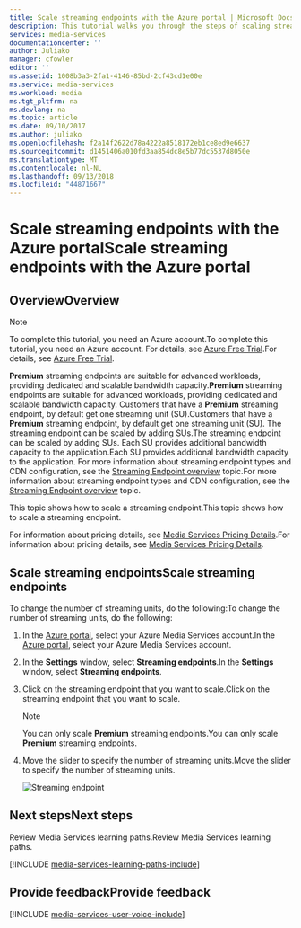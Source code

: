 ```yaml
---
title: Scale streaming endpoints with the Azure portal | Microsoft Docs
description: This tutorial walks you through the steps of scaling streaming endpoints with the Azure portal.
services: media-services
documentationcenter: ''
author: Juliako
manager: cfowler
editor: ''
ms.assetid: 1008b3a3-2fa1-4146-85bd-2cf43cd1e00e
ms.service: media-services
ms.workload: media
ms.tgt_pltfrm: na
ms.devlang: na
ms.topic: article
ms.date: 09/10/2017
ms.author: juliako
ms.openlocfilehash: f2a14f2622d78a4222a8518172eb1ce8ed9e6637
ms.sourcegitcommit: d1451406a010fd3aa854dc8e5b77dc5537d8050e
ms.translationtype: MT
ms.contentlocale: nl-NL
ms.lasthandoff: 09/13/2018
ms.locfileid: "44871667"
---
```

# <a name="scale-streaming-endpoints-with-the-azure-portal"></a><span data-ttu-id="e245c-103">Scale streaming endpoints with the Azure portal</span><span class="sxs-lookup"><span data-stu-id="e245c-103">Scale streaming endpoints with the Azure portal</span></span>
## <a name="overview"></a><span data-ttu-id="e245c-104">Overview</span><span class="sxs-lookup"><span data-stu-id="e245c-104">Overview</span></span>

> [!NOTE]
> <span data-ttu-id="e245c-105">To complete this tutorial, you need an Azure account.</span><span class="sxs-lookup"><span data-stu-id="e245c-105">To complete this tutorial, you need an Azure account.</span></span> <span data-ttu-id="e245c-106">For details, see [Azure Free Trial](https://azure.microsoft.com/pricing/free-trial/).</span><span class="sxs-lookup"><span data-stu-id="e245c-106">For details, see [Azure Free Trial](https://azure.microsoft.com/pricing/free-trial/).</span></span> 
> 
> 

<span data-ttu-id="e245c-107">**Premium** streaming endpoints are suitable for advanced workloads, providing dedicated and scalable bandwidth capacity.</span><span class="sxs-lookup"><span data-stu-id="e245c-107">**Premium** streaming endpoints are suitable for advanced workloads, providing dedicated and scalable bandwidth capacity.</span></span> <span data-ttu-id="e245c-108">Customers that have a **Premium** streaming endpoint, by default get one streaming unit (SU).</span><span class="sxs-lookup"><span data-stu-id="e245c-108">Customers that have a **Premium** streaming endpoint, by default get one streaming unit (SU).</span></span> <span data-ttu-id="e245c-109">The streaming endpoint can be scaled by adding SUs.</span><span class="sxs-lookup"><span data-stu-id="e245c-109">The streaming endpoint can be scaled by adding SUs.</span></span> <span data-ttu-id="e245c-110">Each SU provides additional bandwidth capacity to the application.</span><span class="sxs-lookup"><span data-stu-id="e245c-110">Each SU provides additional bandwidth capacity to the application.</span></span> <span data-ttu-id="e245c-111">For more information about streaming endpoint types and CDN configuration, see the [Streaming Endpoint overview](media-services-streaming-endpoints-overview.md) topic.</span><span class="sxs-lookup"><span data-stu-id="e245c-111">For more information about streaming endpoint types and CDN configuration, see the [Streaming Endpoint overview](media-services-streaming-endpoints-overview.md) topic.</span></span>
 
<span data-ttu-id="e245c-112">This topic shows how to scale a streaming endpoint.</span><span class="sxs-lookup"><span data-stu-id="e245c-112">This topic shows how to scale a streaming endpoint.</span></span>

<span data-ttu-id="e245c-113">For information about pricing details, see [Media Services Pricing Details](http://go.microsoft.com/fwlink/?LinkId=275107).</span><span class="sxs-lookup"><span data-stu-id="e245c-113">For information about pricing details, see [Media Services Pricing Details](http://go.microsoft.com/fwlink/?LinkId=275107).</span></span>

## <a name="scale-streaming-endpoints"></a><span data-ttu-id="e245c-114">Scale streaming endpoints</span><span class="sxs-lookup"><span data-stu-id="e245c-114">Scale streaming endpoints</span></span>

<span data-ttu-id="e245c-115">To change the number of streaming units, do the following:</span><span class="sxs-lookup"><span data-stu-id="e245c-115">To change the number of streaming units, do the following:</span></span>

1. <span data-ttu-id="e245c-116">In the [Azure portal](https://portal.azure.com/), select your Azure Media Services account.</span><span class="sxs-lookup"><span data-stu-id="e245c-116">In the [Azure portal](https://portal.azure.com/), select your Azure Media Services account.</span></span>
2. <span data-ttu-id="e245c-117">In the **Settings** window, select **Streaming endpoints**.</span><span class="sxs-lookup"><span data-stu-id="e245c-117">In the **Settings** window, select **Streaming endpoints**.</span></span>
3. <span data-ttu-id="e245c-118">Click on the streaming endpoint that you want to scale.</span><span class="sxs-lookup"><span data-stu-id="e245c-118">Click on the streaming endpoint that you want to scale.</span></span> 

    > [!NOTE] 
    > <span data-ttu-id="e245c-119">You can only scale **Premium** streaming endpoints.</span><span class="sxs-lookup"><span data-stu-id="e245c-119">You can only scale **Premium** streaming endpoints.</span></span>

4. <span data-ttu-id="e245c-120">Move the slider to specify the number of streaming units.</span><span class="sxs-lookup"><span data-stu-id="e245c-120">Move the slider to specify the number of streaming units.</span></span>

    ![Streaming endpoint](./media/media-services-portal-manage-streaming-endpoints/media-services-manage-streaming-endpoints3.png)

## <a name="next-steps"></a><span data-ttu-id="e245c-122">Next steps</span><span class="sxs-lookup"><span data-stu-id="e245c-122">Next steps</span></span>
<span data-ttu-id="e245c-123">Review Media Services learning paths.</span><span class="sxs-lookup"><span data-stu-id="e245c-123">Review Media Services learning paths.</span></span>

[!INCLUDE [media-services-learning-paths-include](../../../includes/media-services-learning-paths-include.md)]

## <a name="provide-feedback"></a><span data-ttu-id="e245c-124">Provide feedback</span><span class="sxs-lookup"><span data-stu-id="e245c-124">Provide feedback</span></span>
[!INCLUDE [media-services-user-voice-include](../../../includes/media-services-user-voice-include.md)]


